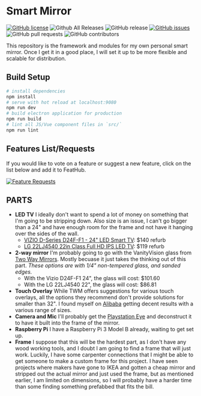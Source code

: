 # Smart Mirror
[![GitHub license](https://img.shields.io/github/license/morsecodemedia/smart-mirror.svg)](https://github.com/morsecodemedia/smart-mirror/blob/master/LICENSE)
![Github All Releases](https://img.shields.io/github/downloads/morsecodemedia/smart-mirror/total.svg)
![GitHub release](https://img.shields.io/github/release/morsecodemedia/smart-mirror.svg)
[![GitHub issues](https://img.shields.io/github/issues/morsecodemedia/smart-mirror.svg)](https://github.com/morsecodemedia/smart-mirror/issues)
![GitHub pull requests](https://img.shields.io/github/issues-pr/morsecodemedia/smart-mirror.svg)
![GitHub contributors](https://img.shields.io/github/contributors/morsecodemedia/smart-mirror.svg)


This repository is the framework and modules for my own personal smart mirror. Once I get it in a good place, I will set it up to be more flexible and scalable for distribution.

## Build Setup

``` bash
# install dependencies
npm install
# serve with hot reload at localhost:9080
npm run dev
# build electron application for production
npm run build
# lint all JS/Vue component files in `src/`
npm run lint
```

## Features List/Requests
If you would like to vote on a feature or suggest a new feature, click on the list below and add it to FeatHub.

[![Feature Requests](http://feathub.com/morsecodemedia/smart-mirror?format=svg)](http://feathub.com/morsecodemedia/smart-mirror)

## PARTS
- **LED TV**
I ideally don't want to spend a lot of money on something that I'm going to be stripping down. Also size is an issue, I can't go bigger than a 24" and have enough room for the frame and not have it hanging over the sides of the wall.
  - [VIZIO D-Series D24F-F1 - 24" LED Smart TV](https://www.amazon.com/VIZIO-SmartCast-Class-Certified-Refurbished/dp/B078Z1DYD9): $140 refurb
  - [LG 22LJ4540 22in Class Full HD IPS LED TV](https://www.ebay.com/itm/LG-22LJ4540-22in-Class-Full-HD-IPS-LED-TV/172789253991): $119 refurb
- **2-way mirror**
I'm probably going to go with the VanityVision glass from [Two Way Mirrors](https://www.twowaymirrors.com/smart-mirror/). Mostly becuase it just takes the thinking out of this part. *These options are with 1/4" non-tempered glass, and sanded edges.*
  - With the Vizio D24F-F1 24", the glass will cost: $101.60
  - With the LG 22LJ4540 22", the glass will cost: $86.81
- **Touch Overlay**
While TWM offers suggestions for various touch overlays, all the options they recommend don't provide solutions for smaller than 32". I found myself on [Alibaba](https://www.alibaba.com/) getting decent results with a various range of sizes.
- **Camera and Mic**
I'll probably get the [Playstation Eye](https://www.amazon.com/Sony-PlayStation-Camera-Bulk-Packaging-Pc/dp/B0072I2240) and deconstruct it to have it built into the frame of the mirror.
- **Raspberry Pi**
I have a Raspberry Pi 3 Model B already, waiting to get set up.
- **Frame**
I suppose that this will be the hardest part, as I don't have any wood working tools, and I doubt I am going to find a frame that will just work. Luckily, I have some carpenter connections that I might be able to get someone to make a custom frame for this project. I have seen projects where makers have gone to IKEA and gotten a cheap mirror and stripped out the actual mirror and just used the frame, but as mentioned earlier, I am limited on dimensions, so I will probably have a harder time than some finding something prefabbed that fits the bill.
